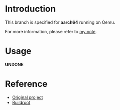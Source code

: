 # Introduction
This branch is specified for **aarch64** running on Qemu.

For more information, please refer to [my note](https://hackmd.io/s/HyxvSmwFE).

# Usage
**UNDONE**

# Reference
- [Original project](https://github.com/buildroot/buildroot)
- [Buildroot](https://buildroot.org/)